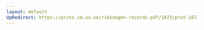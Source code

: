 ```yaml
---
layout: default
UpRedirect: https://pruto.im.uu.se/riksdagen-records-pdf/1873/prot-1873--ak--503/prot-1873--ak--503_058.pdf
---
```

